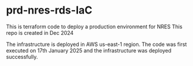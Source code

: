 # prd-nres-rds-IaC
This is terraform code to deploy a production environment for NRES
This repo is created in Dec 2024

The infrastructure is deployed in AWS us-east-1 region.
The code was first executed on 17th January 2025 and the infrastructure was deployed successfully.
